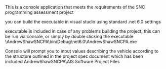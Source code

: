 This is a console application that meets the requirements 
of the SNC programming assessment project

you can build the executable in visual studio using standard 
.net 6.0 settings

executable is included in case of any problems 
building the project, this can be run via console, or simply by double clicking the executable
\AndrewShawSNCPA\bin\Debug\net6.0\AndrewShawSNCPA.exe

Console will prompt you to input values describing the 
vehicle according to the structure outlined in the
project spec document which has been included
AndrewShawSNCPA\AIS Software Project Files